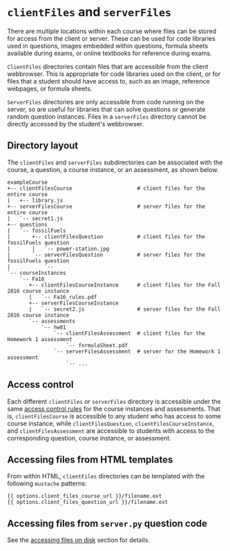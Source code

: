 
# `clientFiles` and `serverFiles`

There are multiple locations within each course where files can be stored for access from the client or server. These can be used for code libraries used in questions, images embedded within questions, formula sheets available during exams, or online textbooks for reference during exams.

`ClientFiles` directories contain files that are accessible from the client webbrowser. This is appropriate for code libraries used on the client, or for files that a student should have access to, such as an image, reference webpages, or formula sheets.

`ServerFiles` directories are only accessible from code running on the server, so are useful for libraries that can solve questions or generate random question instances. Files in a `serverFiles` directory cannot be directly accessed by the student's webbrowser.

## Directory layout

The `clientFiles` and `serverFiles` subdirectories can be associated with the course, a question, a course instance, or an assessment, as shown below.

```text
exampleCourse
+-- clientFilesCourse                     # client files for the entire course
|   +-- library.js
+-- serverFilesCourse                     # server files for the entire course
|   `-- secret1.js
+-- questions
|   `-- fossilFuels
|       +-- clientFilesQuestion           # client files for the fossilFuels question
|       |   `-- power-station.jpg
|       `-- serverFilesQuestion           # server files for the fossilFuels question
|           `-- 
`-- courseInstances
    `-- Fa16
       +-- clientFilesCourseInstance      # client files for the Fall 2016 course instance
       |   `-- Fa16_rules.pdf
       +-- serverFilesCourseInstance
       |   `-- secret2.js                 # server files for the Fall 2016 course instance
       `-- assessments
           `-- hw01
               `-- clientFilesAssessment  # client files for the Homework 1 assessment
                   `-- formulaSheet.pdf
               `-- serverFilesAssessment  # server for the Homework 1 assessment
                   `-- ...
```

## Access control

Each different `clientFiles` or `serverFiles` directory is accessible under the same [access control rules](accessControl.md) for the course instances and assessments. That is, `clientFilesCourse` is accessible to any student who has access to some course instance, while `clientFilesQuestion`, `clientFilesCourseInstance`, and `clientFilesAssessment` are accessible to students with access to the corresponding question, course instance, or assessment.

## Accessing files from HTML templates

From within HTML, `clientFiles` directories can be templated with the following `mustache` patterns:

```text
{{ options.client_files_course_url }}/filename.ext
{{ options.client_files_question_url }}/filename.ext
```

## Accessing files from `server.py` question code

See the [accessing files on disk](question.md#accessing-files-on-disk) section for details.
